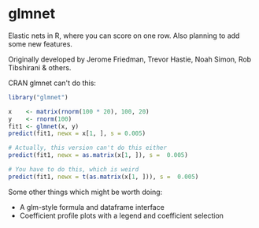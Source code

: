 # glmnet
Elastic nets in R, where you can score on one row. Also planning to add some new features.

Originally developed by Jerome Friedman, Trevor Hastie, Noah Simon, Rob Tibshirani & others.

CRAN glmnet can't do this:

```R
library("glmnet")

x    <- matrix(rnorm(100 * 20), 100, 20)
y    <- rnorm(100)
fit1 <- glmnet(x, y)
predict(fit1, newx = x[1, ], s = 0.005)

# Actually, this version can't do this either
predict(fit1, newx = as.matrix(x[1, ]), s =  0.005)

# You have to do this, which is weird
predict(fit1, newx = t(as.matrix(x[1, ])), s =  0.005)
```

Some other things which might be worth doing:
* A glm-style formula and dataframe interface
* Coefficient profile plots with a legend and coefficient selection
